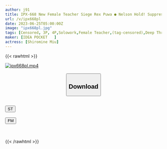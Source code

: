 ```yaml
---
author: j91
title: IPX-668 New Female Teacher Siege Rex Puwa ● Nelson Hold! Suppress! Fixed Human Power Of Students Who Turned Into Mobs X Pre-lay! Shiramine Miu
url: /v/ipx668pl
date: 2023-06-25T05:00:00Z
image: "ipx668pl.jpg"
tags: [Censored, 3P, 4P,Solowork,Female Teacher,(tag-censored),Deep Throating,Digital Mosaic,Confinement	]
maker: [IDEA POCKET   ]
actress: [Shiromine Miu]
---
```



{{< rawhtml >}}

<div class="video" data-videoid="843ePQj4ZeS8ZX">
    <a href="javascript:;">
        <img src="/v/ipx668pl/ipx668pl.jpg" width="WIDTH" height="HEIGHT" alt="ipx668pl.mp4" loading="lazy">
    </a>
</div>

<script type="text/javascript" src="https://j91.asia/asset/on-demand-st.js"></script>

<br>
  <link rel="stylesheet" href="https://j91.asia/asset/bs5.css">
  
  <center>
  <button class="btn btn-primary" type="button" data-bs-toggle="collapse" data-bs-target=".multi-collapse" aria-expanded="false" aria-controls="multiCollapseExample1 multiCollapseExample2"><h2>Download</h2></button></center>
</p>
<div class="row">
  <div class="col">
    <div class="collapse multi-collapse" id="multiCollapseExample1">
      <div class="card card-body">
	      	      <br>
<div class="buttons">  
<a href="https://streamtape.to/v/843ePQj4ZeS8ZX" target="_blank"><button class="btn-hover color-3"><i class="fa fa-download"></i> ST</button></a></div>
    </div>
  </div>
</div>
  <div class="col">
    <div class="collapse multi-collapse" id="multiCollapseExample2">
      <div class="card card-body">
	      <br>
<div class="buttons">
    <a href="https://filemoon.sx/d/uk3mel74npxg" target="_blank"><button class="btn-hover color-8"><i class="fa fa-download"></i> FM</button></a></div>
<br><br>
      </div>
    </div>
  </div>
</div>

{{< /rawhtml >}}